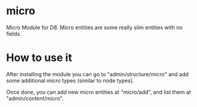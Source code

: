 micro
=====

Micro Module for D8.
Micro entities are some really slim entities with no fields.

How to use it
=============

After installing the module you can go to "admin/structure/micro" and add some additional micro types (similar to node types).

Once done, you can add new micro entities at "micro/add", and list them at "admin/content/micro".
